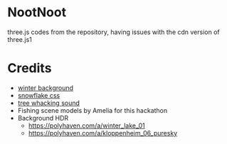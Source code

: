 # NootNoot
three.js codes from the repository, having issues with the cdn version of three.js1

# Credits
- [winter background](https://pixabay.com/photos/antarctica-ice-caps-mountains-482686/)
- [snowflake css](https://codepen.io/codeconvey/pen/xRzQay)
- [tree whacking sound](https://soundscrate.com/royalty-free-music/soundscrate-brutal-hit-05)
- Fishing scene models by Amelia for this hackathon
- Background HDR 
    - https://polyhaven.com/a/winter_lake_01
    - https://polyhaven.com/a/kloppenheim_06_puresky